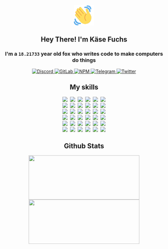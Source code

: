 <div><p align=center><img src=./resources/images/wave.gif width=64px height=64px></p><h2 align=center>Hey There! I'm Käse Fuchs</h2><h3 align=center>I'm a <code>18.21733</code> year old fox who writes code to make computers do things</h3><p align=center><a href=https://discord.com/users/507526681125322772><img alt=Discord src="https://img.shields.io/badge/Discord-5865F2?logo=discord&logoColor=white&style=flat-square#5178e650f7379d0384083fde01191d96"> </a><a href=https://gitlab.com/kasefuchs><img alt=GitLab src="https://img.shields.io/badge/GitLab-330F63?logo=gitlab&logoColor=white&style=flat-square#5178e650f7379d0384083fde01191d96"> </a><a href=https://npmjs.com/~kasefuchs><img alt=NPM src="https://img.shields.io/badge/NPM-CB3837?logo=npm&logoColor=white&style=flat-square#5178e650f7379d0384083fde01191d96"> </a><a href=https://t.me/kasefuchs><img alt=Telegram src="https://img.shields.io/badge/Telegram-2CA5E0?logo=telegram&logoColor=white&style=flat-square#5178e650f7379d0384083fde01191d96"> </a><a href=https://twitter.com/kasefuchs><img alt=Twitter src="https://img.shields.io/badge/Twitter-1DA1F2?logo=twitter&logoColor=white&style=flat-square#5178e650f7379d0384083fde01191d96"></a></p><h2 align=center>My skills</h2><p align=center><a href=https://aws.amazon.com/ ><picture><source srcset="https://skillicons.dev/icons?i=aws&theme=dark#5178e650f7379d0384083fde01191d96" media="(prefers-color-scheme: dark)"><source srcset="https://skillicons.dev/icons?i=aws&theme=light#5178e650f7379d0384083fde01191d96" media="(prefers-color-scheme: light), (prefers-color-scheme: no-preference)"><img src="https://skillicons.dev/icons?i=aws&theme=light#5178e650f7379d0384083fde01191d96"></picture></a>&nbsp;&nbsp;<a href=https://en.wikipedia.org/wiki/Bash_(Unix_shell)><picture><source srcset="https://skillicons.dev/icons?i=bash&theme=dark#5178e650f7379d0384083fde01191d96" media="(prefers-color-scheme: dark)"><source srcset="https://skillicons.dev/icons?i=bash&theme=light#5178e650f7379d0384083fde01191d96" media="(prefers-color-scheme: light), (prefers-color-scheme: no-preference)"><img src="https://skillicons.dev/icons?i=bash&theme=light#5178e650f7379d0384083fde01191d96"></picture></a>&nbsp;&nbsp;<a href=https://discord.com/developers/docs><picture><source srcset="https://skillicons.dev/icons?i=bots&theme=dark#5178e650f7379d0384083fde01191d96" media="(prefers-color-scheme: dark)"><source srcset="https://skillicons.dev/icons?i=bots&theme=light#5178e650f7379d0384083fde01191d96" media="(prefers-color-scheme: light), (prefers-color-scheme: no-preference)"><img src="https://skillicons.dev/icons?i=bots&theme=light#5178e650f7379d0384083fde01191d96"></picture></a>&nbsp;&nbsp;<a href=https://www.cloudflare.com/ ><picture><source srcset="https://skillicons.dev/icons?i=cloudflare&theme=dark#5178e650f7379d0384083fde01191d96" media="(prefers-color-scheme: dark)"><source srcset="https://skillicons.dev/icons?i=cloudflare&theme=light#5178e650f7379d0384083fde01191d96" media="(prefers-color-scheme: light), (prefers-color-scheme: no-preference)"><img src="https://skillicons.dev/icons?i=cloudflare&theme=light#5178e650f7379d0384083fde01191d96"></picture></a>&nbsp;&nbsp;<a href=https://en.wikipedia.org/wiki/CSS><picture><source srcset="https://skillicons.dev/icons?i=css&theme=dark#5178e650f7379d0384083fde01191d96" media="(prefers-color-scheme: dark)"><source srcset="https://skillicons.dev/icons?i=css&theme=light#5178e650f7379d0384083fde01191d96" media="(prefers-color-scheme: light), (prefers-color-scheme: no-preference)"><img src="https://skillicons.dev/icons?i=css&theme=light#5178e650f7379d0384083fde01191d96"></picture></a>&nbsp;&nbsp;<a href=https://www.docker.com/ ><picture><source srcset="https://skillicons.dev/icons?i=docker&theme=dark#5178e650f7379d0384083fde01191d96" media="(prefers-color-scheme: dark)"><source srcset="https://skillicons.dev/icons?i=docker&theme=light#5178e650f7379d0384083fde01191d96" media="(prefers-color-scheme: light), (prefers-color-scheme: no-preference)"><img src="https://skillicons.dev/icons?i=docker&theme=light#5178e650f7379d0384083fde01191d96"></picture></a><br><a href=https://www.electronjs.org/ ><picture><source srcset="https://skillicons.dev/icons?i=electron&theme=dark#5178e650f7379d0384083fde01191d96" media="(prefers-color-scheme: dark)"><source srcset="https://skillicons.dev/icons?i=electron&theme=light#5178e650f7379d0384083fde01191d96" media="(prefers-color-scheme: light), (prefers-color-scheme: no-preference)"><img src="https://skillicons.dev/icons?i=electron&theme=light#5178e650f7379d0384083fde01191d96"></picture></a>&nbsp;&nbsp;<a href=https://expressjs.com/ ><picture><source srcset="https://skillicons.dev/icons?i=express&theme=dark#5178e650f7379d0384083fde01191d96" media="(prefers-color-scheme: dark)"><source srcset="https://skillicons.dev/icons?i=express&theme=light#5178e650f7379d0384083fde01191d96" media="(prefers-color-scheme: light), (prefers-color-scheme: no-preference)"><img src="https://skillicons.dev/icons?i=express&theme=light#5178e650f7379d0384083fde01191d96"></picture></a>&nbsp;&nbsp;<a href=https://www.figma.com/ ><picture><source srcset="https://skillicons.dev/icons?i=figma&theme=dark#5178e650f7379d0384083fde01191d96" media="(prefers-color-scheme: dark)"><source srcset="https://skillicons.dev/icons?i=figma&theme=light#5178e650f7379d0384083fde01191d96" media="(prefers-color-scheme: light), (prefers-color-scheme: no-preference)"><img src="https://skillicons.dev/icons?i=figma&theme=light#5178e650f7379d0384083fde01191d96"></picture></a>&nbsp;&nbsp;<a href=https://firebase.google.com/ ><picture><source srcset="https://skillicons.dev/icons?i=firebase&theme=dark#5178e650f7379d0384083fde01191d96" media="(prefers-color-scheme: dark)"><source srcset="https://skillicons.dev/icons?i=firebase&theme=light#5178e650f7379d0384083fde01191d96" media="(prefers-color-scheme: light), (prefers-color-scheme: no-preference)"><img src="https://skillicons.dev/icons?i=firebase&theme=light#5178e650f7379d0384083fde01191d96"></picture></a>&nbsp;&nbsp;<a href=https://flask.palletsprojects.com/ ><picture><source srcset="https://skillicons.dev/icons?i=flask&theme=dark#5178e650f7379d0384083fde01191d96" media="(prefers-color-scheme: dark)"><source srcset="https://skillicons.dev/icons?i=flask&theme=light#5178e650f7379d0384083fde01191d96" media="(prefers-color-scheme: light), (prefers-color-scheme: no-preference)"><img src="https://skillicons.dev/icons?i=flask&theme=light#5178e650f7379d0384083fde01191d96"></picture></a>&nbsp;&nbsp;<a href=https://cloud.google.com/ ><picture><source srcset="https://skillicons.dev/icons?i=gcp&theme=dark#5178e650f7379d0384083fde01191d96" media="(prefers-color-scheme: dark)"><source srcset="https://skillicons.dev/icons?i=gcp&theme=light#5178e650f7379d0384083fde01191d96" media="(prefers-color-scheme: light), (prefers-color-scheme: no-preference)"><img src="https://skillicons.dev/icons?i=gcp&theme=light#5178e650f7379d0384083fde01191d96"></picture></a><br><a href=https://git-scm.com/ ><picture><source srcset="https://skillicons.dev/icons?i=git&theme=dark#5178e650f7379d0384083fde01191d96" media="(prefers-color-scheme: dark)"><source srcset="https://skillicons.dev/icons?i=git&theme=light#5178e650f7379d0384083fde01191d96" media="(prefers-color-scheme: light), (prefers-color-scheme: no-preference)"><img src="https://skillicons.dev/icons?i=git&theme=light#5178e650f7379d0384083fde01191d96"></picture></a>&nbsp;&nbsp;<a href=https://github.com/ ><picture><source srcset="https://skillicons.dev/icons?i=github&theme=dark#5178e650f7379d0384083fde01191d96" media="(prefers-color-scheme: dark)"><source srcset="https://skillicons.dev/icons?i=github&theme=light#5178e650f7379d0384083fde01191d96" media="(prefers-color-scheme: light), (prefers-color-scheme: no-preference)"><img src="https://skillicons.dev/icons?i=github&theme=light#5178e650f7379d0384083fde01191d96"></picture></a>&nbsp;&nbsp;<a href=https://gitlab.com/ ><picture><source srcset="https://skillicons.dev/icons?i=gitlab&theme=dark#5178e650f7379d0384083fde01191d96" media="(prefers-color-scheme: dark)"><source srcset="https://skillicons.dev/icons?i=gitlab&theme=light#5178e650f7379d0384083fde01191d96" media="(prefers-color-scheme: light), (prefers-color-scheme: no-preference)"><img src="https://skillicons.dev/icons?i=gitlab&theme=light#5178e650f7379d0384083fde01191d96"></picture></a>&nbsp;&nbsp;<a href=https://www.heroku.com/ ><picture><source srcset="https://skillicons.dev/icons?i=heroku&theme=dark#5178e650f7379d0384083fde01191d96" media="(prefers-color-scheme: dark)"><source srcset="https://skillicons.dev/icons?i=heroku&theme=light#5178e650f7379d0384083fde01191d96" media="(prefers-color-scheme: light), (prefers-color-scheme: no-preference)"><img src="https://skillicons.dev/icons?i=heroku&theme=light#5178e650f7379d0384083fde01191d96"></picture></a>&nbsp;&nbsp;<a href=https://en.wikipedia.org/wiki/HTML><picture><source srcset="https://skillicons.dev/icons?i=html&theme=dark#5178e650f7379d0384083fde01191d96" media="(prefers-color-scheme: dark)"><source srcset="https://skillicons.dev/icons?i=html&theme=light#5178e650f7379d0384083fde01191d96" media="(prefers-color-scheme: light), (prefers-color-scheme: no-preference)"><img src="https://skillicons.dev/icons?i=html&theme=light#5178e650f7379d0384083fde01191d96"></picture></a>&nbsp;&nbsp;<a href=https://en.wikipedia.org/wiki/JavaScript><picture><source srcset="https://skillicons.dev/icons?i=js&theme=dark#5178e650f7379d0384083fde01191d96" media="(prefers-color-scheme: dark)"><source srcset="https://skillicons.dev/icons?i=js&theme=light#5178e650f7379d0384083fde01191d96" media="(prefers-color-scheme: light), (prefers-color-scheme: no-preference)"><img src="https://skillicons.dev/icons?i=js&theme=light#5178e650f7379d0384083fde01191d96"></picture></a><br><a href=https://en.wikipedia.org/wiki/Linux><picture><source srcset="https://skillicons.dev/icons?i=linux&theme=dark#5178e650f7379d0384083fde01191d96" media="(prefers-color-scheme: dark)"><source srcset="https://skillicons.dev/icons?i=linux&theme=light#5178e650f7379d0384083fde01191d96" media="(prefers-color-scheme: light), (prefers-color-scheme: no-preference)"><img src="https://skillicons.dev/icons?i=linux&theme=light#5178e650f7379d0384083fde01191d96"></picture></a>&nbsp;&nbsp;<a href=https://mui.com/ ><picture><source srcset="https://skillicons.dev/icons?i=materialui&theme=dark#5178e650f7379d0384083fde01191d96" media="(prefers-color-scheme: dark)"><source srcset="https://skillicons.dev/icons?i=materialui&theme=light#5178e650f7379d0384083fde01191d96" media="(prefers-color-scheme: light), (prefers-color-scheme: no-preference)"><img src="https://skillicons.dev/icons?i=materialui&theme=light#5178e650f7379d0384083fde01191d96"></picture></a>&nbsp;&nbsp;<a href=https://en.wikipedia.org/wiki/Markdown><picture><source srcset="https://skillicons.dev/icons?i=md&theme=dark#5178e650f7379d0384083fde01191d96" media="(prefers-color-scheme: dark)"><source srcset="https://skillicons.dev/icons?i=md&theme=light#5178e650f7379d0384083fde01191d96" media="(prefers-color-scheme: light), (prefers-color-scheme: no-preference)"><img src="https://skillicons.dev/icons?i=md&theme=light#5178e650f7379d0384083fde01191d96"></picture></a>&nbsp;&nbsp;<a href=https://www.mongodb.com/ ><picture><source srcset="https://skillicons.dev/icons?i=mongodb&theme=dark#5178e650f7379d0384083fde01191d96" media="(prefers-color-scheme: dark)"><source srcset="https://skillicons.dev/icons?i=mongodb&theme=light#5178e650f7379d0384083fde01191d96" media="(prefers-color-scheme: light), (prefers-color-scheme: no-preference)"><img src="https://skillicons.dev/icons?i=mongodb&theme=light#5178e650f7379d0384083fde01191d96"></picture></a>&nbsp;&nbsp;<a href=https://www.mysql.com/ ><picture><source srcset="https://skillicons.dev/icons?i=mysql&theme=dark#5178e650f7379d0384083fde01191d96" media="(prefers-color-scheme: dark)"><source srcset="https://skillicons.dev/icons?i=mysql&theme=light#5178e650f7379d0384083fde01191d96" media="(prefers-color-scheme: light), (prefers-color-scheme: no-preference)"><img src="https://skillicons.dev/icons?i=mysql&theme=light#5178e650f7379d0384083fde01191d96"></picture></a>&nbsp;&nbsp;<a href=https://nextjs.org/ ><picture><source srcset="https://skillicons.dev/icons?i=nextjs&theme=dark#5178e650f7379d0384083fde01191d96" media="(prefers-color-scheme: dark)"><source srcset="https://skillicons.dev/icons?i=nextjs&theme=light#5178e650f7379d0384083fde01191d96" media="(prefers-color-scheme: light), (prefers-color-scheme: no-preference)"><img src="https://skillicons.dev/icons?i=nextjs&theme=light#5178e650f7379d0384083fde01191d96"></picture></a><br><a href=https://nodejs.org/en/ ><picture><source srcset="https://skillicons.dev/icons?i=nodejs&theme=dark#5178e650f7379d0384083fde01191d96" media="(prefers-color-scheme: dark)"><source srcset="https://skillicons.dev/icons?i=nodejs&theme=light#5178e650f7379d0384083fde01191d96" media="(prefers-color-scheme: light), (prefers-color-scheme: no-preference)"><img src="https://skillicons.dev/icons?i=nodejs&theme=light#5178e650f7379d0384083fde01191d96"></picture></a>&nbsp;&nbsp;<a href=https://www.postgresql.org/ ><picture><source srcset="https://skillicons.dev/icons?i=postgres&theme=dark#5178e650f7379d0384083fde01191d96" media="(prefers-color-scheme: dark)"><source srcset="https://skillicons.dev/icons?i=postgres&theme=light#5178e650f7379d0384083fde01191d96" media="(prefers-color-scheme: light), (prefers-color-scheme: no-preference)"><img src="https://skillicons.dev/icons?i=postgres&theme=light#5178e650f7379d0384083fde01191d96"></picture></a>&nbsp;&nbsp;<a href=https://learn.microsoft.com/en-us/powershell/ ><picture><source srcset="https://skillicons.dev/icons?i=powershell&theme=dark#5178e650f7379d0384083fde01191d96" media="(prefers-color-scheme: dark)"><source srcset="https://skillicons.dev/icons?i=powershell&theme=light#5178e650f7379d0384083fde01191d96" media="(prefers-color-scheme: light), (prefers-color-scheme: no-preference)"><img src="https://skillicons.dev/icons?i=powershell&theme=light#5178e650f7379d0384083fde01191d96"></picture></a>&nbsp;&nbsp;<a href=https://www.python.org/ ><picture><source srcset="https://skillicons.dev/icons?i=py&theme=dark#5178e650f7379d0384083fde01191d96" media="(prefers-color-scheme: dark)"><source srcset="https://skillicons.dev/icons?i=py&theme=light#5178e650f7379d0384083fde01191d96" media="(prefers-color-scheme: light), (prefers-color-scheme: no-preference)"><img src="https://skillicons.dev/icons?i=py&theme=light#5178e650f7379d0384083fde01191d96"></picture></a>&nbsp;&nbsp;<a href=https://www.raspberrypi.org/ ><picture><source srcset="https://skillicons.dev/icons?i=raspberrypi&theme=dark#5178e650f7379d0384083fde01191d96" media="(prefers-color-scheme: dark)"><source srcset="https://skillicons.dev/icons?i=raspberrypi&theme=light#5178e650f7379d0384083fde01191d96" media="(prefers-color-scheme: light), (prefers-color-scheme: no-preference)"><img src="https://skillicons.dev/icons?i=raspberrypi&theme=light#5178e650f7379d0384083fde01191d96"></picture></a>&nbsp;&nbsp;<a href=https://reactjs.org/ ><picture><source srcset="https://skillicons.dev/icons?i=react&theme=dark#5178e650f7379d0384083fde01191d96" media="(prefers-color-scheme: dark)"><source srcset="https://skillicons.dev/icons?i=react&theme=light#5178e650f7379d0384083fde01191d96" media="(prefers-color-scheme: light), (prefers-color-scheme: no-preference)"><img src="https://skillicons.dev/icons?i=react&theme=light#5178e650f7379d0384083fde01191d96"></picture></a><br><a href=https://redux.js.org/ ><picture><source srcset="https://skillicons.dev/icons?i=redux&theme=dark#5178e650f7379d0384083fde01191d96" media="(prefers-color-scheme: dark)"><source srcset="https://skillicons.dev/icons?i=redux&theme=light#5178e650f7379d0384083fde01191d96" media="(prefers-color-scheme: light), (prefers-color-scheme: no-preference)"><img src="https://skillicons.dev/icons?i=redux&theme=light#5178e650f7379d0384083fde01191d96"></picture></a>&nbsp;&nbsp;<a href=https://en.wikipedia.org/wiki/Regular_expression><picture><source srcset="https://skillicons.dev/icons?i=regex&theme=dark#5178e650f7379d0384083fde01191d96" media="(prefers-color-scheme: dark)"><source srcset="https://skillicons.dev/icons?i=regex&theme=light#5178e650f7379d0384083fde01191d96" media="(prefers-color-scheme: light), (prefers-color-scheme: no-preference)"><img src="https://skillicons.dev/icons?i=regex&theme=light#5178e650f7379d0384083fde01191d96"></picture></a>&nbsp;&nbsp;<a href=https://en.wikipedia.org/wiki/Sass_(stylesheet_language)><picture><source srcset="https://skillicons.dev/icons?i=sass&theme=dark#5178e650f7379d0384083fde01191d96" media="(prefers-color-scheme: dark)"><source srcset="https://skillicons.dev/icons?i=sass&theme=light#5178e650f7379d0384083fde01191d96" media="(prefers-color-scheme: light), (prefers-color-scheme: no-preference)"><img src="https://skillicons.dev/icons?i=sass&theme=light#5178e650f7379d0384083fde01191d96"></picture></a>&nbsp;&nbsp;<a href=https://www.typescriptlang.org/ ><picture><source srcset="https://skillicons.dev/icons?i=ts&theme=dark#5178e650f7379d0384083fde01191d96" media="(prefers-color-scheme: dark)"><source srcset="https://skillicons.dev/icons?i=ts&theme=light#5178e650f7379d0384083fde01191d96" media="(prefers-color-scheme: light), (prefers-color-scheme: no-preference)"><img src="https://skillicons.dev/icons?i=ts&theme=light#5178e650f7379d0384083fde01191d96"></picture></a>&nbsp;&nbsp;<a href=https://unity.com/ ><picture><source srcset="https://skillicons.dev/icons?i=unity&theme=dark#5178e650f7379d0384083fde01191d96" media="(prefers-color-scheme: dark)"><source srcset="https://skillicons.dev/icons?i=unity&theme=light#5178e650f7379d0384083fde01191d96" media="(prefers-color-scheme: light), (prefers-color-scheme: no-preference)"><img src="https://skillicons.dev/icons?i=unity&theme=light#5178e650f7379d0384083fde01191d96"></picture></a>&nbsp;&nbsp;<a href=https://workers.cloudflare.com/ ><picture><source srcset="https://skillicons.dev/icons?i=workers&theme=dark#5178e650f7379d0384083fde01191d96" media="(prefers-color-scheme: dark)"><source srcset="https://skillicons.dev/icons?i=workers&theme=light#5178e650f7379d0384083fde01191d96" media="(prefers-color-scheme: light), (prefers-color-scheme: no-preference)"><img src="https://skillicons.dev/icons?i=workers&theme=light#5178e650f7379d0384083fde01191d96"></picture></a><br></p><h2 align=center>Github Stats</h2><p align=center><picture><source srcset="https://github-readme-stats-kasefuchs.vercel.app/api/?count_private=true&hide_border=true&hide_rank=true&line_height=20&hide_title=true&username=Kasefuchs&theme=dark#5178e650f7379d0384083fde01191d96" media="(prefers-color-scheme: dark)"><source srcset="https://github-readme-stats-kasefuchs.vercel.app/api/?count_private=true&hide_border=true&hide_rank=true&line_height=20&hide_title=true&username=Kasefuchs&theme=light#5178e650f7379d0384083fde01191d96" media="(prefers-color-scheme: light), (prefers-color-scheme: no-preference)"><img align=middle width=350 height=140 src="https://github-readme-stats-kasefuchs.vercel.app/api/?count_private=true&hide_border=true&hide_rank=true&line_height=20&hide_title=true&username=Kasefuchs&theme=light#5178e650f7379d0384083fde01191d96"></picture><picture><source srcset="https://github-readme-stats-kasefuchs.vercel.app/api/top-langs/?count_private=true&hide_border=true&layout=compact&username=Kasefuchs&theme=dark#5178e650f7379d0384083fde01191d96" media="(prefers-color-scheme: dark)"><source srcset="https://github-readme-stats-kasefuchs.vercel.app/api/top-langs/?count_private=true&hide_border=true&layout=compact&username=Kasefuchs&theme=light#5178e650f7379d0384083fde01191d96" media="(prefers-color-scheme: light), (prefers-color-scheme: no-preference)"><img align=middle width=350 height=140 src="https://github-readme-stats-kasefuchs.vercel.app/api/top-langs/?count_private=true&hide_border=true&layout=compact&username=Kasefuchs&theme=light#5178e650f7379d0384083fde01191d96"></picture></p><img src="https://hit.yhype.me/github/profile?user_id=64592097#5178e650f7379d0384083fde01191d96" alt=""></div>
